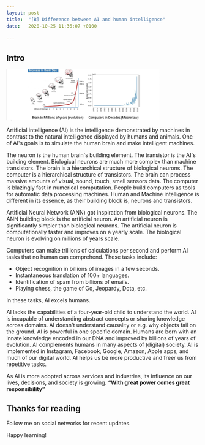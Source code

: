 ```yaml
---
layout: post
title:  "[B] Difference between AI and human intelligence"
date:   2020-10-25 11:36:07 +0100

---
```



## Intro


<img src="/assets/img/AIvsHuman.jpeg" width="400" />


Artificial intelligence (AI) is the intelligence demonstrated by machines in contrast to the natural intelligence displayed by humans and animals. One of AI's goals is to simulate the human brain and make intelligent machines.

The neuron is the human brain's building element. The transistor is the AI's building element. Biological neurons are much more complex than machine transistors. The brain is a hierarchical structure of biological neurons. The computer is a hierarchical structure of transistors. The brain can process massive amounts of visual, sound, touch, smell sensors data. The computer is blazingly fast in numerical computation. People build computers as tools for automatic data processing machines. Human and Machine intelligence is different in its essence, as their building block is, neurons and transistors.

Artificial Neural Network (ANN) got inspiration from biological neurons. The ANN building block is the artificial neuron. An artificial neuron is significantly simpler than biological neurons. The artificial neuron is computationally faster and improves on a yearly scale. The biological neuron is evolving on millions of years scale.


Computers can make trillions of calculations per second and perform AI tasks that no human can comprehend. These tasks include:

* Object recognition in billions of images in a few seconds.
* Instantaneous translation of 100+ languages.
* Identification of spam from billions of emails.
* Playing chess, the game of Go, Jeopardy, Dota, etc.

In these tasks, AI excels humans.

AI lacks the capabilities of a four-year-old child to understand the world. AI is incapable of understanding abstract concepts or sharing knowledge across domains. AI doesn't understand causality or e.g. why objects fail on the ground. AI is powerful in one specific domain. Humans are born with an innate knowledge encoded in our DNA and improved by billions of years of evolution.
AI complements humans in many aspects of (digital) society. AI is implemented in Instagram, Facebook, Google, Amazon, Apple apps, and much of our digital world. AI helps us be more productive and freer us from repetitive tasks.

As AI is more adopted across services and industries, its influence on our lives, decisions, and society is growing. **“With great power comes great responsibility”**


## Thanks for reading


Follow me on social networks for recent updates.

Happy learning!
